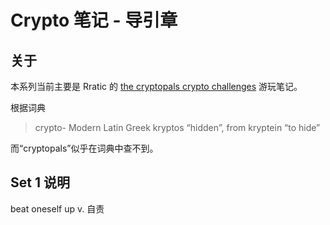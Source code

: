 # Crypto 笔记 - 导引章
## 关于
本系列当前主要是 Rratic 的 [the cryptopals crypto challenges](https://cryptopals.com/) 游玩笔记。

根据词典
> crypto- Modern Latin Greek kryptos “hidden”, from kryptein “to hide”

而“cryptopals”似乎在词典中查不到。

## Set 1 说明
beat oneself up v. 自责
